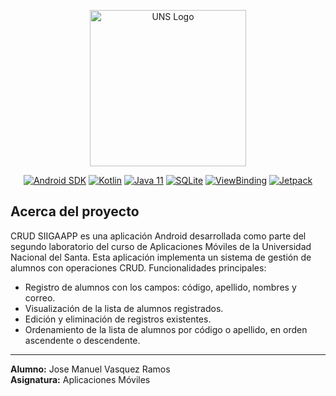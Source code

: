 <p align="center"><a href="https://www.uns.edu.pe" target="_blank"><img src="https://upload.wikimedia.org/wikipedia/commons/1/1a/Universidad_Nacional_del_Santa_Logo.png" width="250" alt="UNS Logo"></a></p>

<p align="center">
  <a href="https://developer.android.com/"><img src="https://img.shields.io/badge/Android-35-brightgreen?logo=android" alt="Android SDK"></a>
  <a href="https://kotlinlang.org/"><img src="https://img.shields.io/badge/Kotlin-1.9.20-7F52FF?logo=kotlin&logoColor=white" alt="Kotlin"></a>
  <a href="https://www.java.com/"><img src="https://img.shields.io/badge/Java-11-%23ED8B00?logo=openjdk&logoColor=white" alt="Java 11"></a>
  <a href="https://sqlite.org/"><img src="https://img.shields.io/badge/SQLite-✓-darkcyan?logo=sqlite&logoColor=white" alt="SQLite"></a>
  <a href="https://developer.android.com/topic/libraries/view-binding"><img src="https://img.shields.io/badge/ViewBinding-✓-orange" alt="ViewBinding"></a>
  <a href="https://developer.android.com/jetpack"><img src="https://img.shields.io/badge/Jetpack-✓-%234285F4" alt="Jetpack"></a>
</p>

## Acerca del proyecto
CRUD SIIGAAPP es una aplicación Android desarrollada como parte del segundo laboratorio del curso de Aplicaciones Móviles de la Universidad Nacional del Santa. Esta aplicación implementa un sistema de gestión de alumnos con operaciones CRUD.
Funcionalidades principales:
- Registro de alumnos con los campos: código, apellido, nombres y correo.
- Visualización de la lista de alumnos registrados.
- Edición y eliminación de registros existentes.
- Ordenamiento de la lista de alumnos por código o apellido, en orden ascendente o descendente.

___

**Alumno:** Jose Manuel Vasquez Ramos  
**Asignatura:** Aplicaciones Móviles
